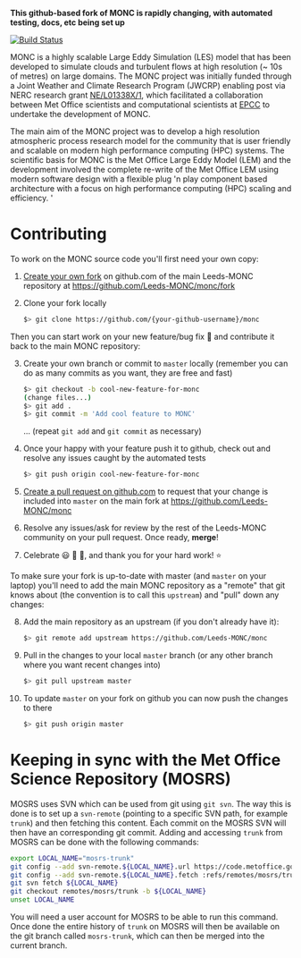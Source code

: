 **This github-based fork of MONC is rapidly changing, with automated testing,
docs, etc being set up**

[![Build Status](https://travis-ci.org/leifdenby/monc.svg?branch=master)](https://travis-ci.org/leifdenby/monc)

MONC is a highly scalable Large Eddy Simulation (LES) model that has been
developed to simulate clouds and turbulent flows at high resolution (~ 10s of
metres) on large domains. The MONC project was initially funded through a Joint
Weather and Climate Research Program (JWCRP) enabling post via NERC research
grant [NE/L01338X/1](http://gtr.rcuk.ac.uk/project/F1023ACF-76FF-4AD4-8E22-BA4A74451AD0),
which facilitated a collaboration between Met Office scientists and
computational scientists at [EPCC](http://www.epcc.ed.ac.uk/) to undertake the
development of MONC.

The main aim of the MONC project was to develop a high resolution atmospheric
process research model for the community that is user friendly and scalable on
modern high performance computing (HPC) systems. The scientific basis for MONC
is the Met Office Large Eddy Model (LEM) and the development involved the
complete re-write of the Met Office LEM using modern software design with
a flexible plug 'n play component based architecture with a focus on high
performance computing (HPC) scaling and efficiency.  '

# Contributing

To work on the MONC source code you'll first need your own copy:

1. [Create your own fork](https://github.com/Leeds-MONC/monc/fork) on
   github.com of the main Leeds-MONC repository at
   https://github.com/Leeds-MONC/monc/fork

2. Clone your fork locally

    ```bash
    $> git clone https://github.com/{your-github-username}/monc
    ```

Then you can start work on your new feature/bug fix :rocket: and
contribute it back to the main MONC repository:

3. Create your own branch or commit to `master` locally (remember you can
   do as many commits as you want, they are free and fast)

    ```bash
    $> git checkout -b cool-new-feature-for-monc
    (change files...)
    $> git add .
    $> git commit -m 'Add cool feature to MONC'
    ```

    ... (repeat `git add` and `git commit` as necessary)

4. Once your happy with your feature push it to github, check out and
   resolve any issues caught by the automated tests

    ```bash
    $> git push origin cool-new-feature-for-monc
    ```

5. [Create a pull request on
   github.com](https://github.com/Leeds-MONC/monc/pull/new/master) to
   request that your change is included into `master` on the main fork at
   https://github.com/Leeds-MONC/monc

6. Resolve any issues/ask for review by the rest of the Leeds-MONC
   community on your pull request. Once ready, **merge**!

7. Celebrate :smiley: :tada: :confetti_ball:, and thank you for your hard
   work! :star:

To make sure your fork is up-to-date with master (and `master` on your
laptop) you'll need to add the main MONC repository as a "remote" that git
knows about (the convention is to call this `upstream`) and "pull" down
any changes:

8. Add the main repository as an upstream (if you don't already have it):
    
    ```bash
    $> git remote add upstream https://github.com/Leeds-MONC/monc
    ```

9. Pull in the changes to your local `master` branch (or any other branch where
   you want recent changes into)

    ```bash
    $> git pull upstream master
    ```

10. To update `master` on your fork on github you can now push the changes to
    there

    ```bash
    $> git push origin master
    ```


# Keeping in sync with the Met Office Science Repository (MOSRS)

MOSRS uses SVN which can be used from git using `git svn`. The way this is done
is to set up a `svn-remote` (pointing to a specific SVN path, for example
`trunk`) and then fetching this content. Each commit on the MOSRS SVN will then
have an corresponding git commit. Adding and accessing `trunk` from MOSRS can
be done with the following commands:

```bash
export LOCAL_NAME="mosrs-trunk"
git config --add svn-remote.${LOCAL_NAME}.url https://code.metoffice.gov.uk/svn/monc/main/trunk
git config --add svn-remote.${LOCAL_NAME}.fetch :refs/remotes/mosrs/trunk
git svn fetch ${LOCAL_NAME}
git checkout remotes/mosrs/trunk -b ${LOCAL_NAME}
unset LOCAL_NAME
```

You will need a user account for MOSRS to be able to run this command. Once
done the entire history of `trunk` on MOSRS will then be available on the git
branch called `mosrs-trunk`, which can then be merged into the current branch.
